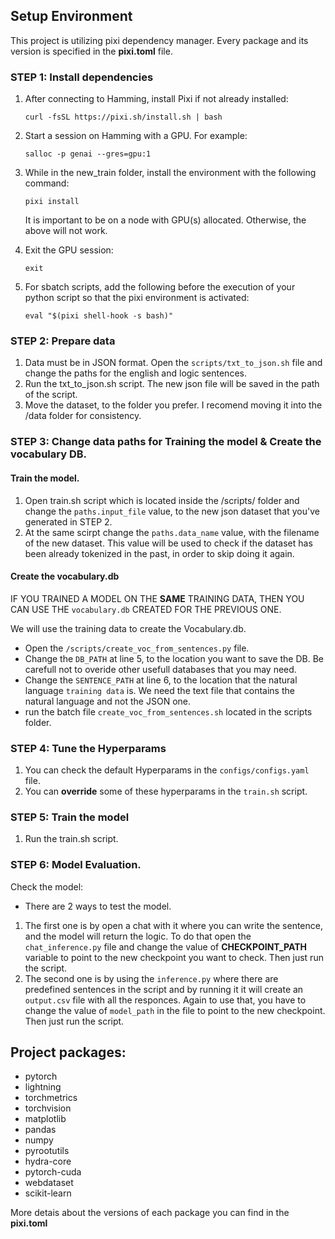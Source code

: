 ## Setup Environment

This project is utilizing pixi dependency manager. Every package and its version is specified in the **pixi.toml** file.

### STEP 1: Install dependencies

1. After connecting to Hamming, install Pixi if not already installed:

   `curl -fsSL https://pixi.sh/install.sh | bash`
2. Start a session on Hamming with a GPU. For example:

   `salloc -p genai --gres=gpu:1`
3. While in the new_train folder, install the environment with the following command:

   `pixi install`

   It is important to be on a node with GPU(s) allocated. Otherwise, the above will not work.
4. Exit the GPU session:

   `exit`
5. For sbatch scripts, add the following before the execution of your python script so that
   the pixi environment is activated:

   `eval "$(pixi shell-hook -s bash)"`

### STEP 2: Prepare data

1. Data must be in JSON format. Open the `scripts/txt_to_json.sh` file and change the paths for the english and logic sentences.
2. Run the txt_to_json.sh script. The new json file will be saved in the path of the script.
3. Move the dataset, to the folder you prefer. I recomend moving it into the /data folder for consistency.

### STEP 3: Change data paths for Training the model & Create the vocabulary DB.

#### Train the model.

1. Open train.sh script which is located inside the /scripts/ folder and change the `paths.input_file` value, to the new json dataset that you've generated in STEP 2.
2. At the same scirpt change the `paths.data_name` value, with the filename of the new dataset. This value will be used to check if the dataset has been already tokenized in the past, in order to skip doing it again.

#### Create the vocabulary.db
IF YOU TRAINED A MODEL ON THE **SAME** TRAINING DATA, THEN YOU CAN USE THE `vocabulary.db` CREATED FOR THE PREVIOUS ONE.

We will use the training data to create the Vocabulary.db.

- Open the `/scripts/create_voc_from_sentences.py` file.
- Change the `DB_PATH` at line 5, to the location you want to save the DB. Be carefull not to overide other usefull databases that you may need.
- Change the `SENTENCE_PATH` at line 6, to the location that the natural language `training data` is. We need the text file that contains the natural language and not the JSON one.
- run the batch file `create_voc_from_sentences.sh` located in the scripts folder.

### STEP 4: Tune the Hyperparams

1. You can check the default Hyperparams in the `configs/configs.yaml` file.
2. You can **override** some of these hyperparams in the `train.sh` script.

### STEP 5: Train the model

1. Run the train.sh script.

### STEP 6: Model Evaluation.

Check the model:

- There are 2 ways to test the model.

1. The first one is by open a chat with it where you can write the sentence, and the model will return the logic.
   To do that open the `chat_inference.py` file and change the value of **CHECKPOINT_PATH** variable to point to the new checkpoint you want to check. Then just run the script.
2. The second one is by using the `inference.py` where there are predefined sentences in the script and by running it it will create an `output.csv` file with all the responces.
   Again to use that, you have to change the value of `model_path` in the file to point to the new checkpoint. Then just run the script.

## Project packages:

- pytorch
- lightning
- torchmetrics
- torchvision
- matplotlib
- pandas
- numpy
- pyrootutils
- hydra-core
- pytorch-cuda
- webdataset
- scikit-learn

More detais about the versions of each package you can find in the **pixi.toml**
